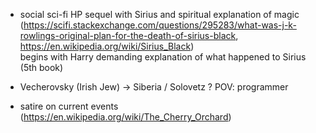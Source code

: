
- social sci-fi HP sequel with Sirius and spiritual explanation of magic  
 (https://scifi.stackexchange.com/questions/295283/what-was-j-k-rowlings-original-plan-for-the-death-of-sirius-black, 
  https://en.wikipedia.org/wiki/Sirius_Black)  
  begins with Harry demanding explanation of what happened to Sirius (5th book)  
- Vecherovsky (Irish Jew) -> Siberia / Solovetz ? POV: programmer  
  
- satire on current events (https://en.wikipedia.org/wiki/The_Cherry_Orchard)  
  